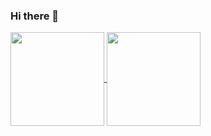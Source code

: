 ### Hi there 👋 

<picture>
  <source
    srcset="https://github-readme-stats-mu-lake.vercel.app/api?username=matheushmmarcondes&show_icons=true&theme=github_dark&langs_count=8"
    media="(prefers-color-scheme: dark)"
  />
  <source
    srcset="https://github-readme-stats-mu-lake.vercel.app/api?username=matheushmmarcondes&show_icons=true&theme=default&langs_count=8"
    media="(prefers-color-scheme: light), (prefers-color-scheme: no-preference)"
  />
  <a href="https://github.com/matheushmmarcondes">
  <img height=150 align="center" src="https://github-readme-stats-mu-lake.vercel.api?username=matheushmmarcondes&show_icons=true&langs_count=8"/>
</picture>

<picture>
  <source
    srcset="https://github-readme-stats-mu-lake.vercel.app/api/top-langs/?username=matheushmmarcondes&theme=github_dark&layout=compact&exclude_repo=github-readme-stats,matheushmmarcondes.github.io"
    media="(prefers-color-scheme: dark)"
  />
  <source
    srcset="https://github-readme-stats-mu-lake.vercel.app/api/top-langs/?username=matheushmmarcondes&theme=default&layout=compact&exclude_repo=github-readme-stats,matheushmmarcondes.github.io"
    media="(prefers-color-scheme: light), (prefers-color-scheme: no-preference)"
  />
  <a href="https://github.com/matheushmmarcondes">
  <img height=150 align="center" src="https://github-readme-stats-mu-lake.vercel.app/api/top-langs/?username=matheushmmarcondes=&layout=compact&=&exclude_repo=github-readme-stats&langs_count=8&card_width=320",matheushmmarcondes.github.io" />
</picture>


